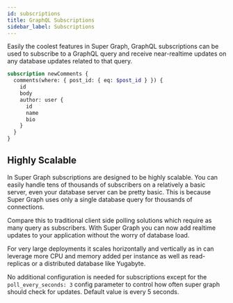```yaml
---
id: subscriptions
title: GraphQL Subscriptions
sidebar_label: Subscriptions
---
```


Easily the coolest features in Super Graph, GraphQL subscriptions can be used to subscribe to a GraphQL query and receive near-realtime updates on any database updates
related to that query.

```graphql
subscription newComments {
  comments(where: { post_id: { eq: $post_id } }) {
    id
    body
    author: user {
      id
      name
      bio
    }
  }
}
```

## Highly Scalable

In Super Graph subscriptions are designed to be highly scalable. You can easily handle tens of thousands of subscribers on a relatively a basic server, even your database server can be pretty basic. This is because Super Graph uses only a single database query for thousands of connections.

Compare this to traditional client side polling solutions which require as many query as subscribers. With Super Graph you can now add realtime updates to your application without the worry of database load.

For very large deployments it scales horizontally and vertically as in can leverage more CPU and memory added per instance as well as read-replicas or a distributed database like Yugabyte.

No additional configuration is needed for subscriptions except for the `poll_every_seconds: 3` config parameter to control how often super graph should check for updates. Default value is every 5 seconds.
